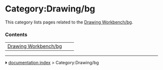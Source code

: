 # Category:Drawing/bg
This category lists pages related to the [Drawing Workbench/bg](Drawing_Workbench/bg.md).

### Contents

|     |     |     |
| --- | --- | --- |
| [Drawing Workbench/bg](Drawing_Workbench/bg.md) |



---
⏵ [documentation index](../README.md) > Category:Drawing/bg

